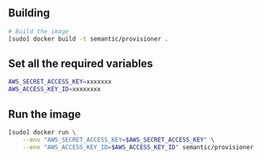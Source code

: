 ## Building
```bash
# Build the image
[sudo] docker build -t semantic/provisioner .
```

## Set all the required variables

```bash
AWS_SECRET_ACCESS_KEY=xxxxxxx
AWS_ACCESS_KEY_ID=xxxxxxxx
```

## Run the image
```bash
[sudo] docker run \
    --env "AWS_SECRET_ACCESS_KEY=$AWS_SECRET_ACCESS_KEY" \
    --env "AWS_ACCESS_KEY_ID=$AWS_ACCESS_KEY_ID" semantic/provisioner
```

